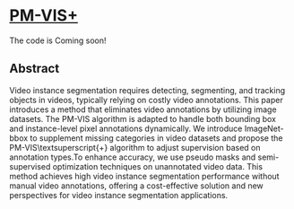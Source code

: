 # [PM-VIS+](https://arxiv.org/pdf/2406.19665)
The code is Coming soon!
## Abstract
Video instance segmentation requires detecting, segmenting, and tracking objects in videos, typically relying on costly video annotations. This paper introduces a method that eliminates video annotations by utilizing image datasets. The PM-VIS algorithm is adapted to handle both bounding box and instance-level pixel annotations dynamically. We introduce ImageNet-bbox to supplement missing categories in video datasets and propose the PM-VIS\textsuperscript{+} algorithm to adjust supervision based on annotation types.To enhance accuracy, we use pseudo masks and semi-supervised optimization techniques on unannotated video data. This method achieves high video instance segmentation performance without manual video annotations, offering a cost-effective solution and new perspectives for video instance segmentation applications. 
